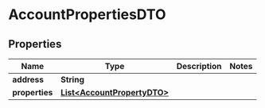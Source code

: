 
# AccountPropertiesDTO

## Properties
Name | Type | Description | Notes
------------ | ------------- | ------------- | -------------
**address** | **String** |  | 
**properties** | [**List&lt;AccountPropertyDTO&gt;**](AccountPropertyDTO.md) |  | 



